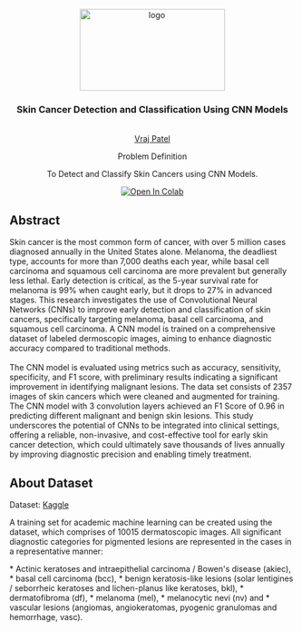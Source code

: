 <br />
<div align="center">
  <a href="https://github.com/VRAJ09/Skin-Cancer-Detection">
    <img src="https://media.glamour.com/photos/5d49410c93da760008776bf0/master/w_1920,c_limit/0805_eczema_lede.gif" alt="logo" width="256" height="144">
  </a>

<h3 align="center">Skin Cancer Detection and Classification Using CNN Models</h3>

  <p align="center">
     <br />
    <a href="https://github.com/VRAJ09">Vraj Patel</a>
  <p>
  <p align="center">
                  Problem Definition  
  </p>
   <p align="center">
      To Detect and Classify Skin Cancers using CNN Models. 
  </p>
</div>




<div align = "center">
  
[![Open In Colab](https://colab.research.google.com/assets/colab-badge.svg)](https://colab.research.google.com/drive/1V62wKIqLS2GqIoxjXe5itcq4PNOG_68u/view?usp=sharing)
<br>

</div>

## Abstract
<p>
Skin cancer is the most common form of cancer, with over 5 million cases diagnosed annually in the United States alone. Melanoma, the deadliest type, accounts for more than 7,000 deaths each year, while basal cell carcinoma and squamous cell carcinoma are more prevalent but generally less lethal. Early detection is critical, as the 5-year survival rate for melanoma is 99% when caught early, but it drops to 27% in advanced stages. This research investigates the use of Convolutional Neural Networks (CNNs) to improve early detection and classification of skin cancers, specifically targeting melanoma, basal cell carcinoma, and squamous cell carcinoma. A CNN model is trained on a comprehensive dataset of labeled dermoscopic images, aiming to enhance diagnostic accuracy compared to traditional methods.
<br><br>
The CNN model is evaluated using metrics such as accuracy, sensitivity, specificity, and F1 score, with preliminary results indicating a significant improvement in identifying malignant lesions. The data set consists of 2357 images of skin cancers which were cleaned and augmented for training. The CNN model with 3 convolution layers achieved an F1 Score of 0.96 in predicting different malignant and benign skin lesions. This study underscores the potential of CNNs to be integrated into clinical settings, offering a reliable, non-invasive, and cost-effective tool for early skin cancer detection, which could ultimately save thousands of lives annually by improving diagnostic precision and enabling timely treatment.
<p>

## About Dataset
Dataset: [Kaggle](https://www.kaggle.com/datasets/farjanakabirsamanta/skin-cancer-dataset/data)
<div align="left">
  <p>
    A training set for academic machine learning can be created using the dataset, which comprises of 10015 dermatoscopic images. All significant diagnostic categories for pigmented lesions are represented in the cases in     a representative manner:
  </p>
    * Actinic keratoses and intraepithelial carcinoma / Bowen's disease (akiec),
    * basal cell carcinoma (bcc),
    * benign keratosis-like lesions (solar lentigines / seborrheic keratoses and lichen-planus like keratoses, bkl),
    * dermatofibroma (df),
    * melanoma (mel),
    * melanocytic nevi (nv) and
    * vascular lesions (angiomas, angiokeratomas, pyogenic granulomas and hemorrhage, vasc).
</div>
